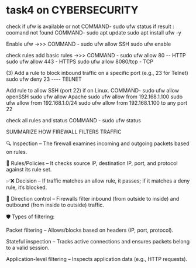 # task4 on CYBERSECURITY 


check if ufw is available or not 
COMMAND- 
sudo  ufw status 
if result : coomand not found 
COMMAND- 
sudo apt update 
sudo apt install ufw -y

Enable ufw ->>>
COMMAND -
sudo ufw allow SSH
sudo ufw enable 

check rules 
add basic rules ->>>
COMMAND -
sudo ufw allow 80 -- HTTP 
sudo ufw allow 443 - HTTPS 
sudo ufw allow 8080/tcp - TCP 

(3) Add a rule to block inbound traffic on a specific port (e.g., 23 for Telnet)
sudo ufw deny 23 ---- TELNET 

Add rule to allow SSH (port 22) if on Linux.
COMMAND- 
sudo ufw allow openSSH
sudo ufw allow Apache 
sudo ufw allow from 192.168.1.100
sudo ufw allow from 192.168.1.0/24
sudo ufw allow from 192.168.1.100 to  any port 22 


check all rules and status 
COMMAND - sudo ufw status 



SUMMARIZE HOW FIREWALL FILTERS TRAFFIC 

🔍 Inspection – The firewall examines incoming and outgoing packets based on rules.

🚦 Rules/Policies – It checks source IP, destination IP, port, and protocol against its rule set.

✅❌ Decision – If traffic matches an allow rule, it passes; if it matches a deny rule, it’s blocked.

🔄 Direction control – Firewalls filter inbound (from outside to inside) and outbound (from inside to outside) traffic.

🛡️ Types of filtering:

Packet filtering – Allows/blocks based on headers (IP, port, protocol).

Stateful inspection – Tracks active connections and ensures packets belong to a valid session.

Application-level filtering – Inspects application data (e.g., HTTP requests).

